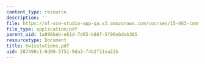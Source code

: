 ```yaml
---
content_type: resource
description: ''
file: https://ol-ocw-studio-app-qa.s3.amazonaws.com/courses/15-063-communicating-with-data-summer-2003/287498c16d005f519da3f4b2f11ea22b_hw1solutions.pdf
file_type: application/pdf
parent_uid: 1a896beb-e81d-7d65-b86f-5f90ebdeb385
resourcetype: Document
title: hw1solutions.pdf
uid: 287498c1-6d00-5f51-9da3-f4b2f11ea22b
---
```

